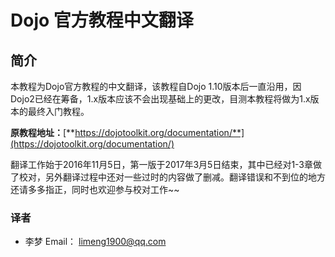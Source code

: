 # Dojo 官方教程中文翻译

## 简介

本教程为Dojo官方教程的中文翻译，该教程自Dojo 1.10版本后一直沿用，因Dojo2已经在筹备，1.x版本应该不会出现基础上的更改，目测本教程将做为1.x版本的最终入门教程。

**原教程地址：**[**https://dojotoolkit.org/documentation/**](https://dojotoolkit.org/documentation/)

翻译工作始于2016年11月5日，第一版于2017年3月5日结束，其中已经对1-3章做了校对，另外翻译过程中还对一些过时的内容做了删减。翻译错误和不到位的地方还请多多指正，同时也欢迎参与校对工作~~

### 译者

* 李梦   Email： limeng1900@qq.com



